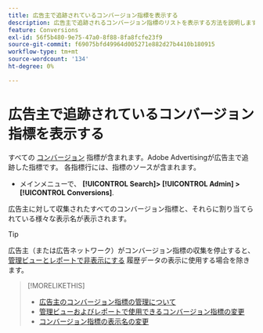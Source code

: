 ```yaml
---
title: 広告主で追跡されているコンバージョン指標を表示する
description: 広告主で追跡されるコンバージョン指標のリストを表示する方法を説明します。
feature: Conversions
exl-id: 56f5b480-9e75-47a0-8f88-8fa8fcfe23f9
source-git-commit: f69075bfd49964d005271e882d27b4410b180915
workflow-type: tm+mt
source-wordcount: '134'
ht-degree: 0%

---
```


# 広告主で追跡されているコンバージョン指標を表示する

すべての [コンバージョン](/help/search-social-commerce/glossary.md#c-d) 指標が含まれます。Adobe Advertisingが広告主で追跡した指標です。 各指標行には、指標のソースが含まれます。

* メインメニューで、 **[!UICONTROL Search]> [!UICONTROL Admin] >[!UICONTROL Conversions]**.

広告主に対して収集されたすべてのコンバージョン指標と、それらに割り当てられている様々な表示名が表示されます。

>[!TIP]
>
>広告主（または広告ネットワーク）がコンバージョン指標の収集を停止すると、 [管理ビューとレポートで非表示にする](conversion-metric-edit-available.md) 履歴データの表示に使用する場合を除きます。

>[!MORELIKETHIS]
>
>* [広告主のコンバージョン指標の管理について](conversion-metric-about.md)
>* [管理ビューおよびレポートで使用できるコンバージョン指標の変更](conversion-metric-edit-available.md)
>* [コンバージョン指標の表示名の変更](conversion-metric-edit-display-name.md)
